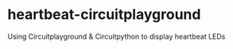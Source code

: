 # heartbeat-circuitplayground
Using Circuitplayground &amp; Circuitpython to display heartbeat LEDs
